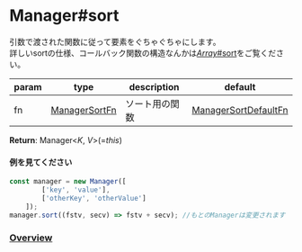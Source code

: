 # Manager#sort
引数で渡された関数に従って要素をぐちゃぐちゃにします。  
詳しいsortの仕様、コールバック関数の構造なんかは[*Array*#sort](https://developer.mozilla.org/ja/docs/Web/JavaScript/Reference/Global_Objects/Array/sort)をご覧ください。  
  
**param**|**type**|**description**|**default**  
---|---|---|---  
fn|[ManagerSortFn](https://github.com/Mametaro-discord/DataManager/blob/docs/Manager/types/ManagerSortFn.md)|ソート用の関数|[ManagerSortDefaultFn](https://github.com/Mametaro-discord/DataManager/blob/docs/Manager/types/ManagerSortDefaultFn.md)  
  
**Return**: Manager\<*K*, *V*\>(=*this*)

#### 例を見てください
```js  
const manager = new Manager([  
		['key', 'value'],  
		['otherKey', 'otherValue']  
	]);  
manager.sort((fstv, secv) => fstv + secv); //もとのManagerは変更されます
```  
  
### [Overview](https://github.com/Mametaro-discord/DataManager/blob/docs/Manager/overview.md)